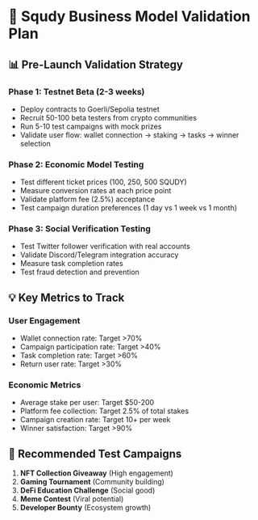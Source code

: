 # 🎯 Squdy Business Model Validation Plan

## 📊 Pre-Launch Validation Strategy

### **Phase 1: Testnet Beta (2-3 weeks)**
- Deploy contracts to Goerli/Sepolia testnet
- Recruit 50-100 beta testers from crypto communities
- Run 5-10 test campaigns with mock prizes
- Validate user flow: wallet connection → staking → tasks → winner selection

### **Phase 2: Economic Model Testing**
- Test different ticket prices (100, 250, 500 SQUDY)
- Measure conversion rates at each price point
- Validate platform fee (2.5%) acceptance
- Test campaign duration preferences (1 day vs 1 week vs 1 month)

### **Phase 3: Social Verification Testing**
- Test Twitter follower verification with real accounts
- Validate Discord/Telegram integration accuracy
- Measure task completion rates
- Test fraud detection and prevention

## 💡 Key Metrics to Track

### **User Engagement**
- Wallet connection rate: Target >70%
- Campaign participation rate: Target >40%
- Task completion rate: Target >60%
- Return user rate: Target >30%

### **Economic Metrics**
- Average stake per user: Target $50-200
- Platform fee collection: Target 2.5% of total stakes
- Campaign creation rate: Target 10+ per week
- Winner satisfaction: Target >90%

## 🎪 Recommended Test Campaigns

1. **NFT Collection Giveaway** (High engagement)
2. **Gaming Tournament** (Community building)
3. **DeFi Education Challenge** (Social good)
4. **Meme Contest** (Viral potential)
5. **Developer Bounty** (Ecosystem growth)